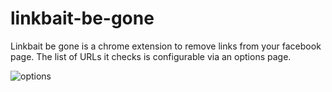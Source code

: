 linkbait-be-gone
================

Linkbait be gone is a chrome extension to remove links from your facebook page. The list of URLs it checks is configurable via an options page. 

![options](/../screenshots/lbbg_options.png)


